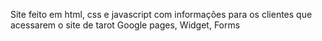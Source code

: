 Site feito em html, css e javascript com informações para os clientes que acessarem o site de tarot 
Google pages, Widget, Forms
